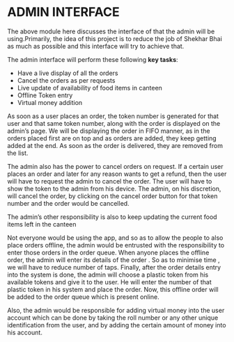 # ADMIN INTERFACE

The above module here discusses the interface of that the admin will be using.Primarily, the idea of this project is to reduce the job of Shekhar Bhai as much as possible and this interface will try to achieve that.


The admin interface will perform these following **key tasks**:

   - Have a live display of all the orders
   - Cancel the orders as per requests
   - Live update of availability of food items in canteen
   - Offline Token entry
   - Virtual money addition


As soon as a user places an order, the token number is generated for that user and that same token number, along with the order is displayed on the admin’s page. We will be displaying the order in FIFO manner, as in the orders placed first are on top and as orders are added, they keep getting added at the end. As soon as the order is delivered, they are removed from the list. 


The admin also has the power to cancel orders on request. If a certain user places an order and later for any reason wants to get a refund, then the user will have to request the admin to cancel the order. The user will have to show the token to the admin from his device. The admin, on his discretion, will cancel the order, by clicking on the cancel order button for that token number and the order would be cancelled.


The admin’s other responsibility is also to keep updating the current food items left in the canteen


Not everyone would be using the app, and so as to allow the people to also place orders offline, the admin would be entrusted with the responsibility to enter those orders in the order queue. When anyone places the offline order, the admin will enter its details of the order . So as to minimise time , we will have to reduce number of taps. Finally, after the order details entry into the system is done, the admin will choose a plastic token from his available tokens and give it to the user. He will enter the number of that plastic token in his system and place the order. Now, this offline order will be added to the order queue which is present online. 


Also, the admin would be responsible for adding virtual money into the user account which can be done by taking the roll number or any other unique identification from the user, and by adding the certain amount of money into his account.

